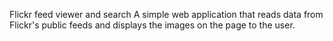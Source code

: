 Flickr feed viewer and search
A simple web application that reads data from Flickr's public feeds and displays the images on the page to the user.
